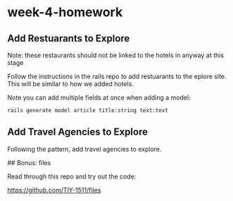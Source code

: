 # week-4-homework

## Add Restuarants to Explore

Note: these restaurants should not be linked to the hotels in anyway at this  stage

Follow the instructions in the rails repo to add restuarants to the eplore site. This will be similar to how we added hotels.

Note you can add multiple fields at once when adding a model:

```
rails generate model article title:string text:text
```

## Add Travel Agencies to Explore

Following the pattern, add travel agencies to explore.

## Bonus: files

Read through this repo and try out the code:

https://github.com/TIY-1511/files
